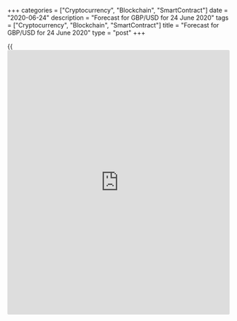 +++
categories = ["Cryptocurrency", "Blockchain", "SmartContract"]
date = "2020-06-24"
description = "Forecast for GBP/USD for 24 June 2020"
tags = ["Cryptocurrency", "Blockchain", "SmartContract"]
title = "Forecast for GBP/USD for 24 June 2020"
type = "post"
+++

{{<iframe id="large-banner" src="https://www.bounty.group/#slide=27.0" width="100%" height="600" scrolling="no" style="border: 0px solid rgb(216, 221, 230); border-radius: 3px;">}}

June 24, 2020

June 24, 2020

Pound outsmarted banksDmitri Demidenko

##  **GBP/USD’s rally may look paradoxical, but in fact it doesn’t.**

When something looks paradoxical, it means you aren’t aware of all the
details. BofA Merrill Lynch asserts that the pound’s fluctuations at
Forex are neurotic at best and incomprehensible at worst. The pound has
been requalified as the developing market’s currency once and for all.
Brexit made it a mirror of Great Britain’s small and shrinking economy.
In fact, [GBP/USD][1] can’t be growing for many reasons: London and
Brussels’ talks about Brexit ended in deadlock; the British GDP lost 20%
in April; the government debt exceeded the size of the UK economy in May
for the first time since 1963 and unemployment benefits jumped to almost
3 million. May BofA Merrill Lynch be unaware of those reasons?

The pound was called “the Great British Peso” (GDP) long ago: it’s more
volatile than other G10 currencies while reversal risks are growing as
the demand for high-yield assets is improving. Such factors as the UK
weak economy, tense political landscape and Bank of England’s ultra-soft
monetary [policy](https://www.fintechee.com/policy/) are often ignored, though. At June’s meeting the BoE
increased QE by £100 billion, which will lead to a further balance
growth. The balance sheet grew to almost £700 billion. Andrew Bailey
asserts the government would have had to finance itself if the BoE
hadn’t stepped in in March. Bank of England Governor thinks that the
REPO rate will be raised before the balance starts shrinking.

 **BoE’s balance dynamics**

![LiteForex: Forecast for GBP/USD for 24 June 2020][2]

 _Source: Bloomberg._

Though the BoE’s monetary [policy](https://www.fintechee.com/policy/) has remained ultra-soft, the forward
market indicated a rate drop below zero and further QE expansion not
long ago. Investors believe it will happen if the UK economy continues
worsening, but inversely, it is growing better. The fastest ever growth
of business activity in the manufacturing sector in May suggests a
V-shape recovery of GDP. The indicator may return to the trend much
earlier than expected.

 **Great Britain’s GDP dynamics**

![LiteForex: Forecast for GBP/USD for 24 June 2020][3]

 _Source: Bloomberg._

As for Brexit, nothing is lost for the pound. The markets are tired of
uncertainty. The parties won’t prolong the transition period and are
ready to settle the issue before autumn so that the parliaments have
time to ratify the agreement. It’s a bullish factor for [GBP/USD][1].
London will be allowed to depart from the EU principles, but it will pay
for that through import taxes.

BofA Merrill Lynch’s mistake lies in paying too much attention to Great
Britain’s domestic data while the USD’s share in global conversion
operations indicates the importance of an external background. I mean a
global risk appetite and demand for safe haven assets in the first
place. If you trade macrostatistics, your choice is [EUR/GBP][4].
[GBP/USD][1] will continue going north as the world’s epidemiological
state improves. [Long positions formed from 1.2345][5] should be moved
to a breakeven level and built up at the resistance breakout at 1.255.

* * *

P.S. Did you like my article? Share it in social networks: it will be
the best “thank you" :)

Ask me questions and comment below. I’ll be glad to answer your
questions and give necessary explanations.

 **Useful links:**

  * I recommend trying to trade with a reliable broker [here][6]. The system allows you to trade by yourself or copy successful traders from all across the globe.
  * Use my promo-code BLOG for getting deposit bonus 50% on LiteForex platform. Just enter this code in the appropriate field while [depositing][7] your trading account.
  * Telegram channel with high-quality analytics, Forex reviews, training articles, and other useful things for traders <t.me/liteforex>

## Price chart of GBPUSD in real time mode

![Pound outsmarted banks][8]

The content of this article reflects the author’s opinion and does not
necessarily reflect the official position of LiteForex. The material
published on this page is provided for informational purposes only and
should not be considered as the provision of investment advice for the
purposes of Directive 2004/39/EC.

Rate this article:

{{value}}

( {{count}} {{title}} )

   1. my.liteforex.com/trading/chart?symbol=GBPUSD&returnUrl=true
   2. cdn.liteforex.com/cache/uploads/blog_post/fundamental_analysis/balabce-boe-24-06-20.jpg?w=30&s=566ac437bd30e693dfb70d1d02801e5a
   3. cdn.liteforex.com/cache/uploads/blog_post/fundamental_analysis/uk-economy-24-06-20.jpg?w=30&s=84fb4f923c16d8ca8dae7013e7eeb1e7
   4. my.liteforex.com/trading/chart?symbol=EURGBP&returnUrl=true
   5. www.liteforex.com/blog/analysts-opinions/pound-is-playing-with-the-shadows/
   6. my.liteforex.com/?category=analysts-opinions&slug=pound-outsmarted-banks&openPopup=%2Fregistration%2Fpopup&utm_source=blog&utm_medium=article&utm_campaign=bonus
   7. my.liteforex.com/deposit/?category=analysts-opinions&slug=pound-outsmarted-banks&promo_code=BLOG&utm_source=blog&utm_medium=article&utm_campaign=bonus
   8. cdn.liteforex.com/cache/uploads/blog_post/fundamental_analysis/liteforex-blog-gbpusd-24-06-20.jpg?q=75&w=1000&s=75f32265908ddeae2bcc1a73b39e4f79